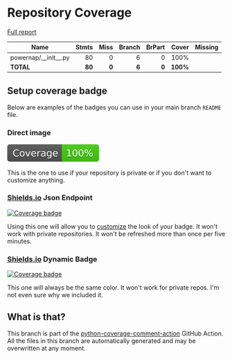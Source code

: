 # Repository Coverage

[Full report](https://htmlpreview.github.io/?https://github.com/ewjoachim/powernap/blob/python-coverage-comment-action-data/htmlcov/index.html)

| Name                     |    Stmts |     Miss |   Branch |   BrPart |    Cover |   Missing |
|------------------------- | -------: | -------: | -------: | -------: | -------: | --------: |
| powernap/\_\_init\_\_.py |       80 |        0 |        6 |        0 |     100% |           |
|                **TOTAL** |   **80** |    **0** |    **6** |    **0** | **100%** |           |


## Setup coverage badge

Below are examples of the badges you can use in your main branch `README` file.

### Direct image

[![Coverage badge](https://raw.githubusercontent.com/ewjoachim/powernap/python-coverage-comment-action-data/badge.svg)](https://htmlpreview.github.io/?https://github.com/ewjoachim/powernap/blob/python-coverage-comment-action-data/htmlcov/index.html)

This is the one to use if your repository is private or if you don't want to customize anything.

### [Shields.io](https://shields.io) Json Endpoint

[![Coverage badge](https://img.shields.io/endpoint?url=https://raw.githubusercontent.com/ewjoachim/powernap/python-coverage-comment-action-data/endpoint.json)](https://htmlpreview.github.io/?https://github.com/ewjoachim/powernap/blob/python-coverage-comment-action-data/htmlcov/index.html)

Using this one will allow you to [customize](https://shields.io/endpoint) the look of your badge.
It won't work with private repositories. It won't be refreshed more than once per five minutes.

### [Shields.io](https://shields.io) Dynamic Badge

[![Coverage badge](https://img.shields.io/badge/dynamic/json?color=brightgreen&label=coverage&query=%24.message&url=https%3A%2F%2Fraw.githubusercontent.com%2Fewjoachim%2Fpowernap%2Fpython-coverage-comment-action-data%2Fendpoint.json)](https://htmlpreview.github.io/?https://github.com/ewjoachim/powernap/blob/python-coverage-comment-action-data/htmlcov/index.html)

This one will always be the same color. It won't work for private repos. I'm not even sure why we included it.

## What is that?

This branch is part of the
[python-coverage-comment-action](https://github.com/marketplace/actions/python-coverage-comment)
GitHub Action. All the files in this branch are automatically generated and may be
overwritten at any moment.